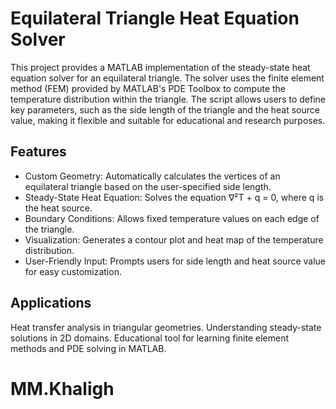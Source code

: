 # Equilateral Triangle Heat Equation Solver

This project provides a MATLAB implementation of the steady-state heat equation solver for an equilateral triangle. The solver uses the finite element method (FEM) provided by MATLAB's PDE Toolbox to compute the temperature distribution within the triangle. The script allows users to define key parameters, such as the side length of the triangle and the heat source value, making it flexible and suitable for educational and research purposes.

## Features
- Custom Geometry: Automatically calculates the vertices of an equilateral triangle based on the user-specified side length.
- Steady-State Heat Equation: Solves the equation ∇²T + q = 0, where q is the heat source.
- Boundary Conditions: Allows fixed temperature values on each edge of the triangle.
- Visualization: Generates a contour plot and heat map of the temperature distribution.
- User-Friendly Input: Prompts users for side length and heat source value for easy customization.

## Applications
  Heat transfer analysis in triangular geometries.
  Understanding steady-state solutions in 2D domains.
  Educational tool for learning finite element methods and PDE solving in MATLAB.

# MM.Khaligh
